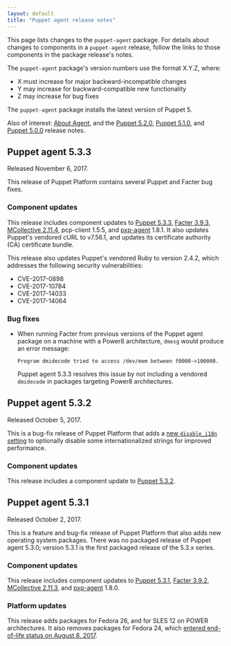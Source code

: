 ```yaml
---
layout: default
title: "Puppet agent release notes"
---
```


[Puppet 5.0.0]: /puppet/5.0/release_notes.html#puppet-500
[Puppet 5.1.0]: /puppet/5.1/release_notes.html#puppet-510
[Puppet 5.2.0]: /puppet/5.2/release_notes.html#puppet-520
[Puppet 5.3.1]: /puppet/5.3/release_notes.html#puppet-531
[Puppet 5.3.2]: /puppet/5.3/release_notes.html#puppet-532
[Puppet 5.3.3]: /puppet/5.3/release_notes.html#puppet-533

[Facter 3.9.0]: /facter/3.9/release_notes.html#facter-390
[Facter 3.9.2]: /facter/3.9/release_notes.html#facter-392
[Facter 3.9.3]: /facter/3.9/release_notes.html#facter-393

[MCollective 2.11.2]: /mcollective/releasenotes.html#2_11_2
[MCollective 2.11.3]: /mcollective/releasenotes.html#2_11_3
[MCollective 2.11.4]: /mcollective/releasenotes.html#2_11_4

[pxp-agent]: https://github.com/puppetlabs/pxp-agent

This page lists changes to the `puppet-agent` package. For details about changes to components in a `puppet-agent` release, follow the links to those components in the package release's notes.

The `puppet-agent` package's version numbers use the format X.Y.Z, where:

-   X must increase for major backward-incompatible changes
-   Y may increase for backward-compatible new functionality
-   Z may increase for bug fixes

The `puppet-agent` package installs the latest version of Puppet 5.

Also of interest: [About Agent](./about_agent.html), and the [Puppet 5.2.0][], [Puppet 5.1.0][], and [Puppet 5.0.0][] release notes.

## Puppet agent 5.3.3

Released November 6, 2017.

This release of Puppet Platform contains several Puppet and Facter bug fixes.

### Component updates

This release includes component updates to [Puppet 5.3.3][], [Facter 3.9.3][], [MCollective 2.11.4][], pcp-client 1.5.5, and [pxp-agent][] 1.8.1. It also updates Puppet's vendored cURL to v7.56.1, and updates its certificate authority (CA) certificate bundle.

This release also updates Puppet's vendored Ruby to version 2.4.2, which addresses the following security vulnerabilities:

-   CVE-2017-0898
-   CVE-2017-10784
-   CVE-2017-14033
-   CVE-2017-14064

### Bug fixes

-   When running Facter from previous versions of the Puppet agent package on a machine with a Power8 architecture, `dmesg` would produce an error message:

    ```
    Program dmidecode tried to access /dev/mem between f0000->100000.
    ```

    Puppet agent 5.3.3 resolves this issue by not including a vendored `dmidecode` in packages targeting Power8 architectures.

## Puppet agent 5.3.2

Released October 5, 2017.

This is a bug-fix release of Puppet Platform that adds a [new `disable_i18n` setting](./configuration_about_settings.html) to optionally disable some internationalized strings for improved performance.

### Component updates

This release includes a component update to [Puppet 5.3.2][].

## Puppet agent 5.3.1

Released October 2, 2017.

This is a feature and bug-fix release of Puppet Platform that also adds new operating system packages. There was no packaged release of Puppet agent 5.3.0; version 5.3.1 is the first packaged release of the 5.3.x series.

### Component updates

This release includes component updates to [Puppet 5.3.1][], [Facter 3.9.2][], [MCollective 2.11.3][], and [pxp-agent][] 1.8.0.

### Platform updates

This release adds packages for Fedora 26, and for SLES 12 on POWER architectures. It also removes packages for Fedora 24, which [entered end-of-life status on August 8, 2017](https://fedoraproject.org/wiki/End_of_life).
